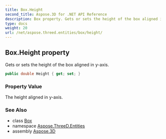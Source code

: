 ```yaml
---
title: Box.Height
second_title: Aspose.3D for .NET API Reference
description: Box property. Gets or sets the height of the box aligned in yaxis
type: docs
weight: 20
url: /net/aspose.threed.entities/box/height/
---
```

## Box.Height property

Gets or sets the height of the box aligned in y-axis.

```csharp
public double Height { get; set; }
```

### Property Value

The height aligned in y-axis.

### See Also

* class [Box](../)
* namespace [Aspose.ThreeD.Entities](../../box/)
* assembly [Aspose.3D](../../../)


